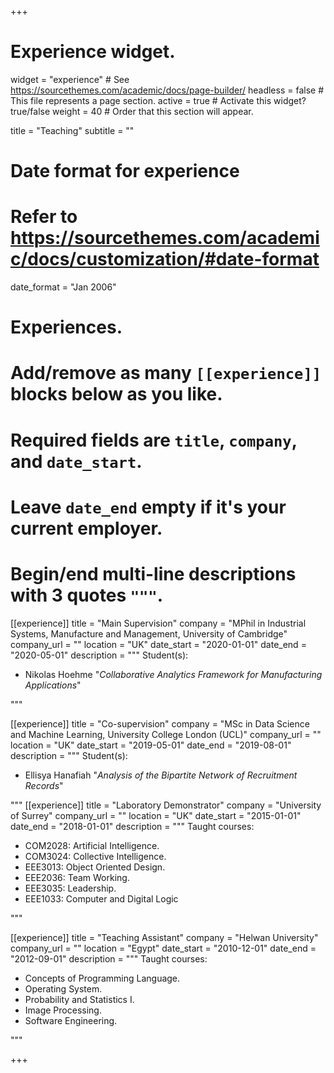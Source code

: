 +++
# Experience widget.
widget = "experience"  # See https://sourcethemes.com/academic/docs/page-builder/
headless = false  # This file represents a page section.
active = true  # Activate this widget? true/false
weight = 40  # Order that this section will appear.

title = "Teaching"
subtitle = ""

# Date format for experience
#   Refer to https://sourcethemes.com/academic/docs/customization/#date-format
date_format = "Jan 2006"

# Experiences.
#   Add/remove as many `[[experience]]` blocks below as you like.
#   Required fields are `title`, `company`, and `date_start`.
#   Leave `date_end` empty if it's your current employer.
#   Begin/end multi-line descriptions with 3 quotes `"""`.
[[experience]]
  title = "Main Supervision"
  company = "MPhil in Industrial Systems, Manufacture and Management, University of Cambridge"
  company_url = ""
  location = "UK"
  date_start = "2020-01-01"
  date_end = "2020-05-01"
  description = """
  Student(s):
  - Nikolas Hoehme
   "*Collaborative Analytics Framework for Manufacturing Applications*"
  
  """

[[experience]]
  title = "Co-supervision"
  company = "MSc in Data Science and Machine Learning, University College London (UCL)"
  company_url = ""
  location = "UK"
  date_start = "2019-05-01"
  date_end = "2019-08-01"
  description = """
  Student(s):
  - Ellisya Hanafiah 
   "*Analysis of the Bipartite Network of Recruitment Records*"
  
  """
[[experience]]
  title = "Laboratory Demonstrator"
  company = "University of Surrey"
  company_url = ""
  location = "UK"
  date_start = "2015-01-01"
  date_end = "2018-01-01"
  description = """
  Taught courses:
  - COM2028: Artificial Intelligence.
  - COM3024: Collective Intelligence. 
  - EEE3013: Object Oriented Design.
  - EEE2036: Team Working.
  - EEE3035: Leadership.
  - EEE1033: Computer and Digital Logic

  """

[[experience]]
  title = "Teaching Assistant"
  company = "Helwan University"
  company_url = ""
  location = "Egypt"
  date_start = "2010-12-01"
  date_end = "2012-09-01"
  description = """
  Taught courses:
  - Concepts of Programming Language. 
  - Operating System.
  - Probability and Statistics I.
  - Image Processing.
  - Software Engineering.

  """

+++
